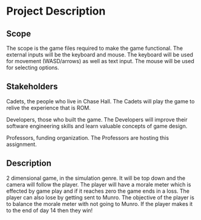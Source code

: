 # Project Description

## Scope

The scope is the game files required to make the game functional.
The external inputs will be the keyboard and mouse.
The keyboard will be used for movement (WASD/arrows) as well as text input.
The mouse will be used for selecting options.

## Stakeholders

Cadets, the people who live in Chase Hall. The Cadets will play the game to relive
the experience that is ROM.

Developers, those who built the game. The Developers will improve their software
engineering skills and learn valuable concepts of game design.

Professors, funding organization. The Professors are hosting this assignment.

## Description

2 dimensional game, in the simulation genre. It will be top down and the camera
will follow the player. The player will have a morale meter which is effected by
game play and if it reaches zero the game ends in a loss. The player can also lose
by getting sent to Munro. The objective of the player is to balance the morale meter
with not going to Munro. If the player makes it to the end of day 14 then they win!
